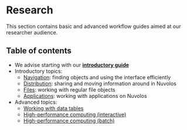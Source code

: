 # Research

This section contains basic and advanced workflow guides aimed at our researcher audience.

## Table of contents

* We advise starting with our [**introductory guide**](researcher-guide.md)
* Introductory topics:
  * [Navigation](../getting-started/navigation-in-nuvolos.md): finding objects and using the interface efficiently
  * [Distribution](../getting-started/distribute-objects-in-nuvolos/): sharing and moving information around in Nuvolos
  * [Files](../getting-started/work-with-files/): working with regular file objects
  * [Applications](../getting-started/work-with-applications/): working with applications on Nuvolos
* Advanced topics:
  * [Working with data tables](../data/work-with-data.md)
  * [High-performance computing \(interactive\)](hpc-interactive.md)
  * [High-performance computing \(batch\)](high-performance-computing.md)

